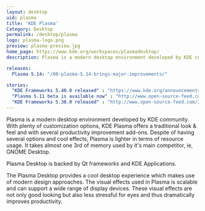 ```yaml
---
layout: desktop
uid: plasma
title: 'KDE Plasma'
Category: Desktop
permalink: /desktop/plasma
logo: plasma-logo.png
preview: plasma-preview.jpg
home_page: https://www.kde.org/workspaces/plasmadesktop/
description: Plasma is a modern desktop environment developed by KDE community. With plenty of customization options, KDE Plasma offers a traditional look & feel and with several productivity improvement add-ons.

releases:
  Plasma 5.14: "/00-plasma-5.14-brings-major-improvements/"

stories:
  "KDE Frameworks 5.40.0 released" : "https://www.kde.org/announcements/kde-frameworks-5.40.0.php"
  "Plasma 5.11 beta is available now" : "http://www.open-source-feed.com/2017/09/plasma-511-beta-is-available-now.html"
  "KDE Frameworks 5.38.0 released" : "http://www.open-source-feed.com/2017/09/kde-frameworks-5380-released-with.html"
---
```


Plasma is a modern desktop environment developed by KDE community. With plenty of customization options, KDE Plasma offers a traditional look & feel and with several productivity improvement add-ons. Despite of having several options and cool effects, Plasma is lighter in terms of resource usage. It takes almost one 3rd of memory used by it's main competitor, ie, GNOME Desktop.

Plasma Desktop is backed by Qt frameworks and KDE Applications.

The Plasma Desktop provides a cool desktop experience which makes use of modern design approaches. The visual effects used in Plasma is scalable and can support a wide range of display devices. These visual effects are not only good looking but also less stressful for eyes and thus dramatically improves productivity.
